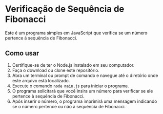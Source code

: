 # Verificação de Sequência de Fibonacci

Este é um programa simples em JavaScript que verifica se um número pertence à sequência de Fibonacci.

## Como usar

1. Certifique-se de ter o Node.js instalado em seu computador.
2. Faça o download ou clone este repositório.
3. Abra um terminal ou prompt de comando e navegue até o diretório onde este arquivo está localizado.
4. Execute o comando `node main.js` para iniciar o programa.
5. O programa solicitará que você insira um número para verificar se ele pertence à sequência de Fibonacci.
6. Após inserir o número, o programa imprimirá uma mensagem indicando se o número pertence ou não à sequência de Fibonacci.
